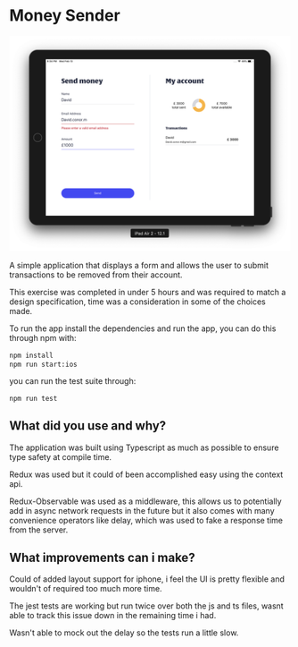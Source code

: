 Money Sender
==========================

![Example](example.png)

A simple application that displays a form and allows the user to submit transactions to be removed from their account.

This exercise was completed in under 5 hours and was required to match a design specification, time was a consideration in some of the choices made.

To run the app install the dependencies and run the app, you can do this through npm with:

```
npm install
npm run start:ios
```

you can run the test suite through:

```
npm run test
```

## What did you use and why?

The application was built using Typescript as much as possible to ensure type safety at compile time.

Redux was used but it could of been accomplished easy using the context api.

Redux-Observable was used as a middleware, this allows us to potentially add in async network requests in the future but it also comes with many convenience operators like delay, which was used to fake a response time from the server.


## What improvements can i make?

Could of added layout support for iphone, i feel the UI is pretty flexible and wouldn't of required too much more time.

The jest tests are working but run twice over both the js and ts files, wasnt able to track this issue down in the remaining time i had.

Wasn't able to mock out the delay so the tests run a little slow.


